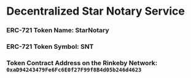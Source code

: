 # Decentralized Star Notary Service

### ERC-721 Token Name: StarNotary
### ERC-721 Token Symbol: SNT
### Token Contract Address on the Rinkeby Network: `0xaD94243479Fe6Fc6E0f27F99f8B4d05b246d4623`
